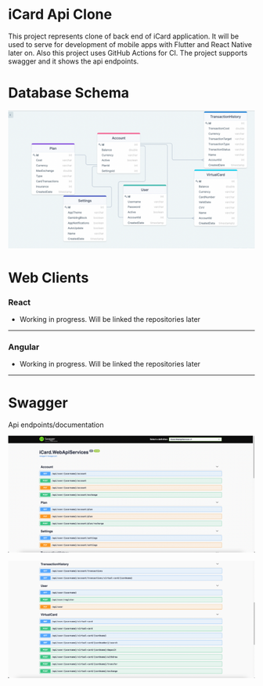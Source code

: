 # iCard Api Clone
This project represents clone of back end of iCard application. It will be used to serve for development of mobile apps with Flutter and React Native later on.
Also this project uses GitHub Actions for CI. The project supports swagger and it shows the api endpoints.
 



# Database Schema

![iCardClone Database Schema Diagram](./docs/iCardCloneDatabaseSchemaDiagram.png)




# Web Clients


### React
 
- Working in progress. Will be linked the repositories later
---

### Angular

-  Working in progress. Will be linked the repositories later

---

# Swagger 

Api endpoints/documentation

![Swagger1.png](./docs/Swagger1.png)

![Swagger2.png](./docs/Swagger2.png)


